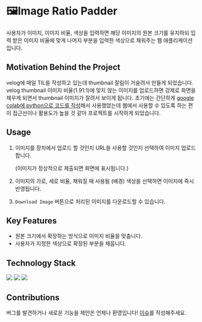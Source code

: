 # 🖼️Image Ratio Padder
사용자가 이미지, 이미지 비율, 색상을 입력하면 해당 이미지의 원본 크기를 유지하되 입력 받은 이미지 비율에 맞게 나머지 부분을 입력한 색상으로 채워주는 웹 애플리케이션입니다.

## Motivation Behind the Project
velog에 매일 TIL을 작성하고 있는데 thumbnail 잘림이 거슬려서 만들게 되었습니다. velog thumbnail 이미지 비율(1.91:1)에 맞지 않는 이미지를 업로드하면 강제로 화면을 채우게 되면서 thumbnail 이미지가 잘려서 보이게 됩니다.
초기에는 간단하게 [google colab에 python으로 코드를 작성](https://colab.research.google.com/drive/1IagwBSuHEUcfWeuASyWGF61sLjHKUKwK#scrollTo=Fua4pold15aP)해서 사용했었는데 웹에서 사용할 수 있도록 하는 편이 접근선이나 활용도가 높을 것 같아 프로젝트를 시작하게 되었습니다.

## Usage
1. 이미지를 장치에서 업로드 할 것인지 URL을 사용할 것인지 선택하여 이미지 업로드합니다.
    
    (이미지가 정상적으로 제출되면 화면에 표시됩니다.)
2. 이미지의 가로, 세로 비율, 채워질 때 사용될 (배경) 색상을 선택하면 이미지에 즉시 반영됩니다.
3. `Download Image` 버튼으로 처리된 이미지를 다운로드할 수 있습니다.

## Key Features
- 원본 크기에서 확장하는 방식으로 이미지 비율을 맞춥니다.
- 사용자가 지정한 색상으로 확장된 부분을 채웁니다.

## Technology Stack
<img src="https://img.shields.io/badge/html-E34F26?style=for-the-badge&logo=html5&logoColor=white">
<img src="https://img.shields.io/badge/CSS-1572B6?style=for-the-badge&logo=CSS3&logoColor=white">
<img src="https://img.shields.io/badge/JavaScript-F7DF1E?style=for-the-badge&logo=JavaScript&logoColor=black">

## Contributions
버그를 발견하거나 새로운 기능을 제안은 언제나 환영입니다! [이슈](https://github.com/do0ori/image-ratio-padder/issues)를 작성해주세요.